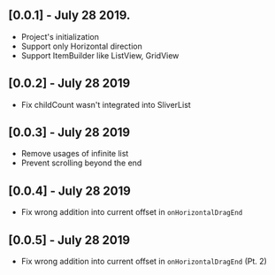 ## [0.0.1] - July 28 2019.
- Project's initialization
- Support only Horizontal direction
- Support ItemBuilder like ListView, GridView

## [0.0.2] - July 28 2019
- Fix childCount wasn't integrated into SliverList

## [0.0.3] - July 28 2019
- Remove usages of infinite list
- Prevent scrolling beyond the end

## [0.0.4] - July 28 2019
- Fix wrong addition into current offset in `onHorizontalDragEnd`

## [0.0.5] - July 28 2019
- Fix wrong addition into current offset in `onHorizontalDragEnd` (Pt. 2)